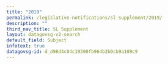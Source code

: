 ```yaml
---
title: "2019"
permalink: /legislative-notifications/sl-supplement/2019/
description: ""
third_nav_title: SL Supplement
layout: datagovsg-v2-search
default_field: Subject
infotext: true
datagovsg-id: d_d98d4c84c19300fb964b2b0cb9a109c9
---
```


